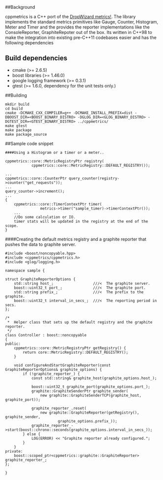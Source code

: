 ##Background

cppmetrics is a C++ port of the [DropWizard metrics!](https://dropwizard.github.io/metrics/3.1.0/).
The library implements the standard metrics primitives like Gauge, Counter, Histogram, Meter and Timer and the provides the reporter
implementations like the ConsoleReporter, GraphiteRepoter out of the box.
Its written in C++98 to make the integration into existing pre-C++11 codebases easier and has the following dependencies

## Build dependencies
- cmake (>= 2.6.5)
- boost libraries (>= 1.46.0)
- google logging framework (>= 0.3.1)
- gtest (>= 1.6.0, dependency for the unit tests only.)

##Building

```
mkdir build
cd build
cmake -DCMAKE_CXX_COMPILER=g++ -DCMAKE_INSTALL_PREFIX=dist -DBOOST_DIR=<BOOST_BINARY_DISTRO> -DGLOG_DIR=<GLOG_BINARY_DISTRO> -DGTEST_DIR=<GTEST_BINARY_DISTRO> ../cppmetrics/
make gtest
make package
make package_source
```

##Sample code snippet

```
####Using a Histogram or a timer or a meter..

cppmetrics::core::MetricRegistryPtr registry(
            cppmetrics::core::MetricRegistry::DEFAULT_REGISTRY());

...
cppmetrics::core::CounterPtr query_counter(registry->counter("get_requests"));
...
query_counter->increment();
...
{
    cppmetrics::core::TimerContextPtr timer(
                metrics->timer("sample_timer)->timerContextPtr());
    ...
    //Do some calculation or IO.
    timer stats will be updated in the registry at the end of the scope.                
}
```

####Creating the default metrics registry and a graphite reporter that pushes the data to graphite server.

```
#include <boost/noncopyable.hpp>
#include <cppmetrics/cppmetrics.h>
#include <glog/logging.h>

namespace sample {

struct GraphiteReporterOptions {
    std::string host_;                  ///<  The graphite server.
    boost::uint32_t port_;              ///<  The graphite port.
    std::string prefix_;                ///<  The prefix to the graphite.
    boost::uint32_t interval_in_secs_;  ///<  The reporting period in secs.
};

/*
 *  Helper class that sets up the default registry and the graphite reporter.
 */
class Controller : boost::noncopyable
{
public:
    cppmetrics::core::MetricRegistryPtr getRegistry() {
        return core::MetricRegistry::DEFAULT_REGISTRY();
    }
    
    void configureAndStartGraphiteReporter(const GraphiteReporterOptions& graphite_options) {
        if (!graphite_reporter_) {
            const std::string& graphite_host(graphite_options.host_);

            boost::uint32_t graphite_port(graphite_options.port_);
            graphite::GraphiteSenderPtr graphite_sender(
                new graphite::GraphiteSenderTCP(graphite_host, graphite_port));

            graphite_reporter_.reset(
                new graphite::GraphiteReporter(getRegistry(), graphite_sender,
                        graphite_options.prefix_));
            graphite_reporter_->start(boost::chrono::seconds(graphite_options.interval_in_secs_));
        } else {
            LOG(ERROR) << "Graphite reporter already configured.";
        }
    }
private:
    boost::scoped_ptr<cppmetrics::graphite::GraphiteReporter> graphite_reporter_;
};

}
```

